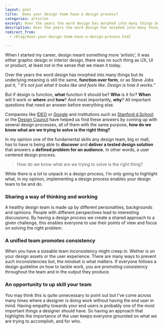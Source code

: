 ```yaml
---
layout: post
title:  Does your design team have a design process?
categories: articles
excerpt: Over the years the word design has morphed into many things but its underlying meaning is still the same, function over form.
description: Over the years the word design has morphed into many things but its underlying meaning is still the same, function over form.
redirect_from:
  - /blog/does-your-design-team-have-a-design-process.html

---
```

<p>When I started my career, design meant something more ‘artistic’, it was either graphic design or interior design, there was no such thing as UX, UI or product, at least not in the sense that we mean it today.</p>
<p>Over the years the word design has morphed into many things but its underlying meaning is still the same, <strong>function over form</strong>, or as Steve Jobs put it, <em>“ It’s not just what it looks like and feels like. Design is how it works.”</em></p>
<p>But if design is function, <strong>what</strong> function it should be? <strong>Who</strong> is it for? <strong>When</strong> will it work or <strong>where</strong> and <strong>how</strong>? And most importantly, <strong>why</strong>? All important questions that need an answer before everything else.</p>
<p>Companies like <a class=" " href="https://www.ideo.com/" target="_blank">IDEO</a> or <a class=" "  href="http://www.gv.com/sprint/" target="_blank">Google</a> and institutions such as <a class=" " href="https://dschool.stanford.edu/resources/a-virtual-crash-course-in-design-thinking" target="_blank">Stanford d.School</a> or the <a class=" "  href="https://www.designcouncil.org.uk/news-opinion/design-process-what-double-diamond" target="_blank">Design Council</a> have helped us find these answers by coming up with several design processes, all of them with the same purpose, <strong>how do we know what are we trying to solve is the right thing?</strong></p>
<p>In my opinion one of the fundamental skills any design team, big or mall, has to have is being able to <strong>discover </strong>and <strong>deliver a tested design solution </strong>that answers a <strong>defined problem for an audience.</strong> In other words, a user centered design process.</p>
<blockquote>How do we know what are we trying to solve is the right&nbsp;thing?</blockquote>
<p>While there is a lot to unpack in a design process, I’m only going to highlight what, in my opinion, implementing a design process enables your design team to be and do.</p>
<h3>Sharing a way of thinking and&nbsp;working</h3>
<p>A healthy design team is made up by different personalities, backgrounds and opinions. People with different perspectives lead to interesting discussions. By having a design process we create a shared approach to a given challenge, this enables everyone to use their points of view and focus on solving the right problem.</p>
<h3>A unified team promotes consistency</h3>
<p>When you have a sizeable team inconsistency might creep in. Wether is on your design assets or the user experience. There are many ways to prevent such inconsistencies but, the mindset is what matters. If everyone follows a design guideline on how to tackle work, you are promoting consistency throughout the team and in the output they produce.</p>
<h3>An opportunity to up skill your&nbsp;team</h3>
<p>You may think this is quite unnecessary to point out but I’ve come across many times where a designer is doing work without having the end user in mind. Having empathy towards your end users is probably one of the most important things a designer should have. So having an approach that highlights the importance of the user keeps everyone grounded on what we are trying to accomplish, and for who.</p>
